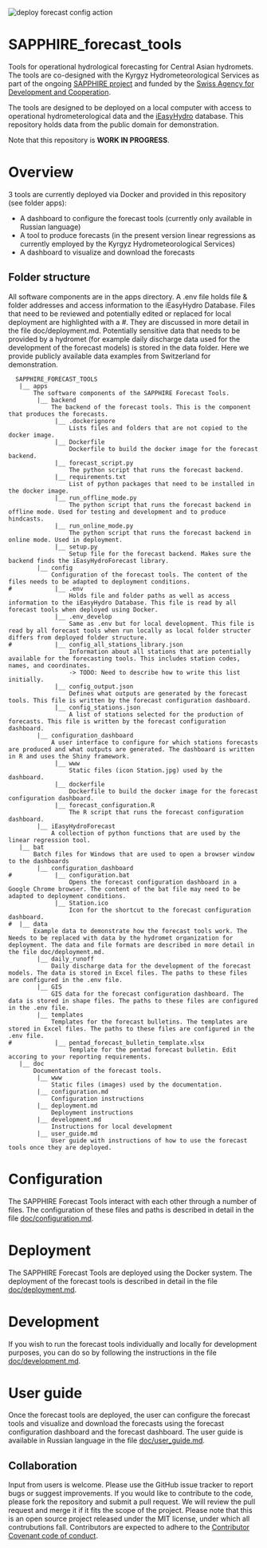 ![deploy forecast config action](https://github.com/hydrosolutions/SAPPHIRE_Forecast_Tools/actions/workflows/deploy_forecast_configuration.yml/badge.svg)

# SAPPHIRE_forecast_tools
Tools for operational hydrological forecasting for Central Asian hydromets. The tools are co-designed with the Kyrgyz Hydrometeorological Services as part of the ongoing [SAPPHIRE project](https://www.hydrosolutions.ch/projects/sapphire-central-asia) and funded by the [Swiss Agency for Development and Cooperation](https://www.eda.admin.ch/eda/en/home/fdfa/organisation-fdfa/directorates-divisions/sdc.html).

The tools are designed to be deployed on a local computer with access to operational hydrometerological data and the [iEasyHydro](https://ieasyhydro.org) database. This repository holds data from the public domain for demonstration.

Note that this repository is **WORK IN PROGRESS**.

# Overview
3 tools are currently deployed via Docker and provided in this repository (see folder apps):
  - A dashboard to configure the forecast tools (currently only available in Russian language)
  - A tool to produce forecasts (in the present version linear regressions as currently employed by the Kyrgyz Hydrometeorological Services)
  - A dashboard to visualize and download the forecasts

## Folder structure
All software components are in the apps directory. A .env file holds file & folder addresses and access information to the iEasyHydro Database. Files that need to be reviewed and potentially edited or replaced for local deployment are highlighted with a #. They are discussed in more detail in the file doc/deployment.md.
Potentially sensitive data that needs to be provided by a hydromet (for example daily discharge data used for the development of the forecast models) is stored in the data folder. Here we provide publicly available data examples from Switzerland for demonstration.
```
  SAPPHIRE_FORECAST_TOOLS
   |__ apps
       The software components of the SAPPHIRE Forecast Tools.
        |__ backend
            The backend of the forecast tools. This is the component that produces the forecasts.
             |__ .dockerignore
                 Lists files and folders that are not copied to the docker image.
             |__ Dockerfile
                 Dockerfile to build the docker image for the forecast backend.
             |__ forecast_script.py
                 The python script that runs the forecast backend.
             |__ requirements.txt
                 List of python packages that need to be installed in the docker image.
             |__ run_offline_mode.py
                 The python script that runs the forecast backend in offline mode. Used for testing and development and to produce hindcasts.
             |__ run_online_mode.py
                 The python script that runs the forecast backend in online mode. Used in deployment.
             |__ setup.py
                 Setup file for the forecast backend. Makes sure the backend finds the iEasyHydroForecast library.
        |__ config
            Configuration of the forecast tools. The content of the files needs to be adapted to deployment conditions.
#            |__ .env
                 Holds file and folder paths as well as access information to the iEasyHydro Database. This file is read by all forecast tools when deployed using Docker.
             |__ .env_develop
                 Same as .env but for local development. This file is read by all forecast tools when run locally as local folder structer differs from deployed folder structure.
#            |__ config_all_stations_library.json
                 Information about all stations that are potentially available for the forecasting tools. This includes station codes, names, and coordinates.
                 -> TODO: Need to describe how to write this list initially.
             |__ config_output.json
                 Defines what outputs are generated by the forecast tools. This file is written by the forecast configuration dashboard.
             |__ config_stations.json
                 A list of stations selected for the production of forecasts. This file is written by the forecast configuration dashboard.
        |__ configuration_dashboard
            A user interface to configure for which stations forecasts are produced and what outputs are generated. The dashboard is written in R and uses the Shiny framework.
             |__ www
                 Static files (icon Station.jpg) used by the dashboard.
             |__ dockerfile
                 Dockerfile to build the docker image for the forecast configuration dashboard.
             |__ forecast_configuration.R
                 The R script that runs the forecast configuration dashboard.
        |__ iEasyHydroForecast
            A collection of python functions that are used by the linear regression tool.
   |__ bat
       Batch files for Windows that are used to open a browser window to the dashboards
        |__ configuration_dashboard
#            |__ configuration.bat
                 Opens the forecast configuration dashboard in a Google Chrome browser. The content of the bat file may need to be adapted to deployment conditions.
             |__ Station.ico
                 Icon for the shortcut to the forecast configuration dashboard.
#  |__ data
       Example data to demonstrate how the forecast tools work. The Needs to be replaced with data by the hydromet organization for deployment. The data and file formats are described in more detail in the file doc/deployment.md.
        |__ daily_runoff
            Daily discharge data for the development of the forecast models. The data is stored in Excel files. The paths to these files are configured in the .env file.
        |__ GIS
            GIS data for the forecast configuration dashboard. The data is stored in shape files. The paths to these files are configured in the .env file.
        |__ templates
            Templates for the forecast bulletins. The templates are stored in Excel files. The paths to these files are configured in the .env file.
#            |__ pentad_forecast_bulletin_template.xlsx
                 Template for the pentad forecast bulletin. Edit accoring to your reporting requirements.
   |__ doc
       Documentation of the forecast tools.
        |__ www
            Static files (images) used by the documentation.
        |__ configuration.md
            Configuration instructions
        |__ deployment.md
            Deployment instructions
        |__ development.md
            Instructions for local development
        |__ user_guide.md
            User guide with instructions of how to use the forecast tools once they are deployed.
```

# Configuration
The SAPPHIRE Forecast Tools interact with each other through a number of files. The configuration of these files and paths is described in detail in the file [doc/configuration.md](doc/configuration.md).

# Deployment
The SAPPHIRE Forecast Tools are deployed using the Docker system. The deployment of the forecast tools is described in detail in the file [doc/deployment.md](doc/deployment.md).

# Development
If you wish to run the forecast tools individually and locally for development purposes, you can do so by following the instructions in the file [doc/development.md](doc/deployment.md).

# User guide
Once the forecast tools are deployed, the user can configure the forecast tools and visualize and download the forecasts using the forecast configuration dashboard and the forecast dashboard. The user guide is available in Russian language in the file [doc/user_guide.md](doc/user_guide.md).

## Collaboration
Input from users is welcome. Please use the GitHub issue tracker to report bugs or suggest improvements. If you would like to contribute to the code, please fork the repository and submit a pull request. We will review the pull request and merge it if it fits the scope of the project. Please note that this is an open source project released under the MIT license, under which all contrubutions fall. Contributors are expected to adhere to the [Contributor Covenant code of conduct](https://www.contributor-covenant.org/).
